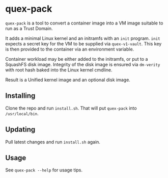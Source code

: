 # quex-pack

`quex-pack` is a tool to convert a container image into a VM image suitable to run as a Trust Domain.

It adds a minimal Linux kernel and an initramfs with an `init` program. `init` expects a secret key for the VM to be supplied via `quex-v1-vault`. This key is then provided to the container via an environment variable.

Container workload may be either added to the initramfs, or put to a SquashFS disk image. Integrity of the disk image is ensured via `dm-verity` with root hash baked into the Linux kernel cmdline.

Result is a Unified kernel image and an optional disk image.

## Installing

Clone the repo and run `install.sh`. That will put `quex-pack` into `/usr/local/bin`.

## Updating

Pull latest changes and run `install.sh` again.

## Usage

See `quex-pack --help` for usage tips.
